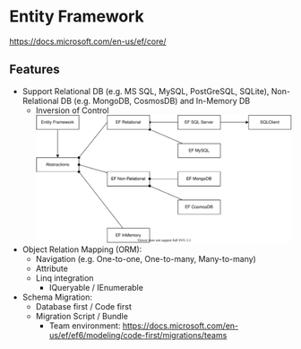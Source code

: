# Entity Framework

https://docs.microsoft.com/en-us/ef/core/

## Features

- Support Relational DB (e.g. MS SQL, MySQL, PostGreSQL, SQLite), Non-Relational DB (e.g. MongoDB, CosmosDB) and In-Memory DB
  - Inversion of Control
  ![Entity Framework Packages](./EntityFramework.drawio.svg)
- Object Relation Mapping (ORM): 
  - Navigation (e.g. One-to-one, One-to-many, Many-to-many)
  - Attribute
  - Linq integration
    - IQueryable / IEnumerable
- Schema Migration: 
  - Database first / Code first
  - Migration Script / Bundle
    - Team environment: https://docs.microsoft.com/en-us/ef/ef6/modeling/code-first/migrations/teams